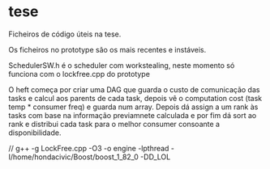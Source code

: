 # tese

Ficheiros de código úteis na tese.

Os ficheiros no prototype são os mais recentes e instáveis.

SchedulerSW.h é o scheduler com workstealing, neste momento só funciona com o lockfree.cpp do prototype

O heft começa por criar uma DAG que guarda o custo de comunicação das tasks e calcul aos parents de cada task, depois vê o computation cost (task temp * consumer freq) e guarda num array. Depois dá assign a um rank às tasks com base na informação previamnete calculada e por fim dá sort ao rank e distribui cada task para o melhor consumer consoante a disponibilidade.

// g++ -g LockFree.cpp -O3 -o engine -lpthread -I/home/hondacivic/Boost/boost_1_82_0 -DD_LOL


